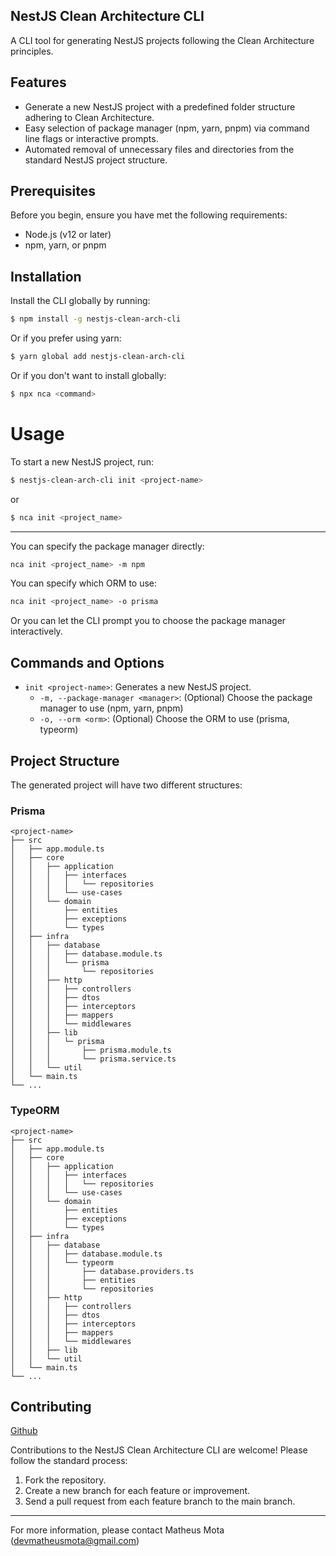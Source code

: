 ## NestJS Clean Architecture CLI

A CLI tool for generating NestJS projects following the Clean Architecture principles.

## Features

- Generate a new NestJS project with a predefined folder structure adhering to Clean Architecture. 
- Easy selection of package manager (npm, yarn, pnpm) via command line flags or interactive prompts.
- Automated removal of unnecessary files and directories from the standard NestJS project structure.

## Prerequisites

Before you begin, ensure you have met the following requirements:

- Node.js (v12 or later)
- npm, yarn, or pnpm

## Installation

Install the CLI globally by running:

```bash
$ npm install -g nestjs-clean-arch-cli
```

Or if you prefer using yarn:
```bash
$ yarn global add nestjs-clean-arch-cli
```

Or if you don't want to install globally:
```bash
$ npx nca <command>
```

# Usage

To start a new NestJS project, run:
```bash
$ nestjs-clean-arch-cli init <project-name>
```

or 

```bash
$ nca init <project_name>
```
---
You can specify the package manager directly:
```bash
nca init <project_name> -m npm
```

You can specify which ORM to use:
```bash
nca init <project_name> -o prisma
```

Or you can let the CLI prompt you to choose the package manager interactively.

## Commands and Options
- `init <project-name>`: Generates a new NestJS project.
  - `-m, --package-manager <manager>`: (Optional) Choose the package manager to use (npm, yarn, pnpm)
  - `-o, --orm <orm>`: (Optional) Choose the ORM to use (prisma, typeorm)

## Project Structure
The generated project will have two different structures:

### Prisma
```arduino
<project-name>
├── src
│   ├── app.module.ts
│   ├── core
│   │   ├── application
│   │   │   ├── interfaces
│   │   │   │   └── repositories
│   │   │   └── use-cases
│   │   └── domain
│   │       ├── entities
│   │       ├── exceptions
│   │       └── types
│   ├── infra
│   │   ├── database
│   │   │   ├── database.module.ts
│   │   │   └── prisma
│   │   │       └── repositories
│   │   ├── http
│   │   │   ├── controllers
│   │   │   ├── dtos
│   │   │   ├── interceptors
│   │   │   ├── mappers
│   │   │   └── middlewares
│   │   ├── lib
│   │   │   └─ prisma
│   │   │       ├── prisma.module.ts
│   │   │       └── prisma.service.ts
│   │   └── util
│   └── main.ts
└── ...
```

### TypeORM
```arduino
<project-name>
├── src
│   ├── app.module.ts
│   ├── core
│   │   ├── application
│   │   │   ├── interfaces
│   │   │   │   └── repositories
│   │   │   └── use-cases
│   │   └── domain
│   │       ├── entities
│   │       ├── exceptions
│   │       └── types
│   ├── infra
│   │   ├── database
│   │   │   ├── database.module.ts
│   │   │   └── typeorm
│   │   │       ├── database.providers.ts
│   │   │       ├── entities
│   │   │       └── repositories
│   │   ├── http
│   │   │   ├── controllers
│   │   │   ├── dtos
│   │   │   ├── interceptors
│   │   │   ├── mappers
│   │   │   └── middlewares
│   │   ├── lib
│   │   └── util
│   └── main.ts
└── ...
```

## Contributing

[Github](https://github.com/devmatheusmota/nestjs-clean-arch-cli)

Contributions to the NestJS Clean Architecture CLI are welcome! Please follow the standard process:

1. Fork the repository.
2. Create a new branch for each feature or improvement.
3. Send a pull request from each feature branch to the main branch.

---

For more information, please contact Matheus Mota (devmatheusmota@gmail.com)

